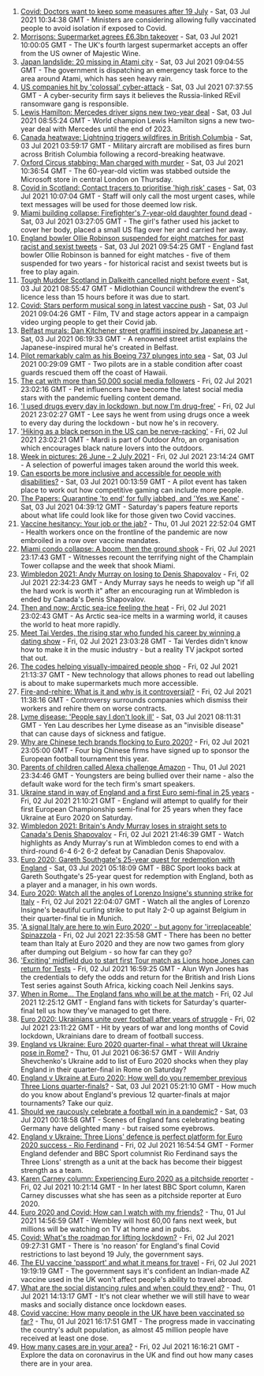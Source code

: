 1. [Covid: Doctors want to keep some measures after 19 July](https://www.bbc.co.uk/news/uk-57703959) - Sat, 03 Jul 2021 10:34:38 GMT - Ministers are considering allowing fully vaccinated people to avoid isolation if exposed to Covid.
2. [Morrisons: Supermarket agrees £6.3bn takeover](https://www.bbc.co.uk/news/business-57705253) - Sat, 03 Jul 2021 10:00:05 GMT - The UK's fourth largest supermarket accepts an offer from the US owner of Majestic Wine.
3. [Japan landslide: 20 missing in Atami city](https://www.bbc.co.uk/news/world-asia-57704967) - Sat, 03 Jul 2021 09:04:55 GMT - The government is dispatching an emergency task force to the area around Atami, which has seen heavy rain.
4. [US companies hit by 'colossal' cyber-attack](https://www.bbc.co.uk/news/world-us-canada-57703836) - Sat, 03 Jul 2021 07:37:55 GMT - A cyber-security firm says it believes the Russia-linked REvil ransomware gang is responsible.
5. [Lewis Hamilton: Mercedes driver signs new two-year deal](https://www.bbc.co.uk/sport/formula1/57680700) - Sat, 03 Jul 2021 08:55:24 GMT - World champion Lewis Hamilton signs a new two-year deal with Mercedes until the end of 2023.
6. [Canada heatwave: Lightning triggers wildfires in British Columbia](https://www.bbc.co.uk/news/world-us-canada-57703853) - Sat, 03 Jul 2021 03:59:17 GMT - Military aircraft are mobilised as fires burn across British Columbia following a record-breaking heatwave.
7. [Oxford Circus stabbing: Man charged with murder](https://www.bbc.co.uk/news/uk-england-london-57705785) - Sat, 03 Jul 2021 10:36:54 GMT - The 60-year-old victim was stabbed outside the Microsoft store in central London on Thursday.
8. [Covid in Scotland: Contact tracers to prioritise 'high risk' cases](https://www.bbc.co.uk/news/uk-scotland-57705375) - Sat, 03 Jul 2021 10:07:04 GMT - Staff will only call the most urgent cases, while text messages will be used for those deemed low risk.
9. [Miami building collapse: Firefighter's 7-year-old daughter found dead](https://www.bbc.co.uk/news/world-us-canada-57699656) - Sat, 03 Jul 2021 03:27:05 GMT - The girl's father used his jacket to cover her body, placed a small US flag over her and carried her away.
10. [England bowler Ollie Robinson suspended for eight matches for past racist and sexist tweets](https://www.bbc.co.uk/sport/cricket/57697159) - Sat, 03 Jul 2021 09:54:25 GMT - England fast bowler Ollie Robinson is banned for eight matches - five of them suspended for two years - for historical racist and sexist tweets but is free to play again.
11. [Tough Mudder Scotland in Dalkeith cancelled night before event](https://www.bbc.co.uk/news/uk-scotland-edinburgh-east-fife-57703084) - Sat, 03 Jul 2021 08:55:47 GMT - Midlothian Council withdrew the event's licence less than 15 hours before it was due to start.
12. [Covid: Stars perform musical song in latest vaccine push](https://www.bbc.co.uk/news/uk-57702498) - Sat, 03 Jul 2021 09:04:26 GMT - Film, TV and stage actors appear in a campaign video urging people to get their Covid jab.
13. [Belfast murals: Dan Kitchener street graffiti inspired by Japanese art](https://www.bbc.co.uk/news/57663446) - Sat, 03 Jul 2021 06:19:33 GMT - A renowned street artist explains the Japanese-inspired mural he's created in Belfast.
14. [Pilot remarkably calm as his Boeing 737 plunges into sea](https://www.bbc.co.uk/news/world-us-canada-57704138) - Sat, 03 Jul 2021 00:29:09 GMT - Two pilots are in a stable condition after coast guards rescued them off the coast of Hawaii.
15. [The cat with more than 50,000 social media followers](https://www.bbc.co.uk/news/world-asia-57678337) - Fri, 02 Jul 2021 23:02:16 GMT - Pet influencers have become the latest social media stars with the pandemic fuelling content demand.
16. ['I used drugs every day in lockdown, but now I'm drug-free'](https://www.bbc.co.uk/news/uk-57688961) - Fri, 02 Jul 2021 23:02:27 GMT - Lee says he went from using drugs once a week to every day during the lockdown - but now he's in recovery.
17. ['Hiking as a black person in the US can be nerve-racking'](https://www.bbc.co.uk/news/world-us-canada-57686681) - Fri, 02 Jul 2021 23:02:21 GMT - Mardi is part of Outdoor Afro, an organisation which encourages black nature lovers into the outdoors.
18. [Week in pictures: 26 June - 2 July 2021](https://www.bbc.co.uk/news/in-pictures-57680063) - Fri, 02 Jul 2021 23:14:24 GMT - A selection of powerful images taken around the world this week.
19. [Can esports be more inclusive and accessible for people with disabilities?](https://www.bbc.co.uk/news/newsbeat-57696675) - Sat, 03 Jul 2021 00:13:59 GMT - A pilot event has taken place to work out how competitive gaming can include more people.
20. [The Papers: Quarantine 'to end' for fully jabbed, and 'Yes we Kane'](https://www.bbc.co.uk/news/blogs-the-papers-57703809) - Sat, 03 Jul 2021 04:39:12 GMT - Saturday's papers feature reports about what life could look like for those given two Covid vaccines.
21. [Vaccine hesitancy: Your job or the jab?](https://www.bbc.co.uk/news/world-us-canada-57686717) - Thu, 01 Jul 2021 22:52:04 GMT - Health workers once on the frontline of the pandemic are now embroiled in a row over vaccine mandates.
22. [Miami condo collapse: A boom, then the ground shook](https://www.bbc.co.uk/news/world-us-canada-57690165) - Fri, 02 Jul 2021 23:17:43 GMT - Witnesses recount the terrifying night of the Champlain Tower collapse and the week that shook Miami.
23. [Wimbledon 2021: Andy Murray on losing to Denis Shapovalov](https://www.bbc.co.uk/sport/tennis/57703444) - Fri, 02 Jul 2021 22:34:23 GMT - Andy Murray says he needs to weigh up "if all the hard work is worth it" after an encouraging run at Wimbledon is ended by Canada's Denis Shapovalov.
24. [Then and now: Arctic sea-ice feeling the heat](https://www.bbc.co.uk/news/science-environment-57650226) - Fri, 02 Jul 2021 23:02:43 GMT - As Arctic sea-ice melts in a warming world, it causes the world to heat more rapidly.
25. [Meet Tai Verdes, the rising star who funded his career by winning a dating show](https://www.bbc.co.uk/news/entertainment-arts-57685161) - Fri, 02 Jul 2021 23:03:28 GMT - Tai Verdes didn't know how to make it in the music industry - but a reality TV jackpot sorted that out.
26. [The codes helping visually-impaired people shop](https://www.bbc.co.uk/news/business-57679943) - Fri, 02 Jul 2021 21:13:37 GMT - New technology that allows phones to read out labelling is about to make supermarkets much more accessible.
27. [Fire-and-rehire: What is it and why is it controversial?](https://www.bbc.co.uk/news/business-57670287) - Fri, 02 Jul 2021 11:38:16 GMT - Controversy surrounds companies which dismiss their workers and rehire them on worse contracts.
28. [Lyme disease: 'People say I don't look ill'](https://www.bbc.co.uk/news/uk-scotland-glasgow-west-57693815) - Sat, 03 Jul 2021 08:11:31 GMT - Yen Lau describes her Lyme disease as an "invisible disease" that can cause days of sickness and fatigue.
29. [Why are Chinese tech brands flocking to Euro 2020?](https://www.bbc.co.uk/news/technology-57697509) - Fri, 02 Jul 2021 23:05:00 GMT - Four big Chinese firms have signed up to sponsor the European football tournament this year.
30. [Parents of children called Alexa challenge Amazon](https://www.bbc.co.uk/news/technology-57680173) - Thu, 01 Jul 2021 23:34:46 GMT - Youngsters are being bullied over their name - also the default wake word for the tech firm's smart speakers.
31. [Ukraine stand in way of England and a first Euro semi-final in 25 years](https://www.bbc.co.uk/sport/football/51198691) - Fri, 02 Jul 2021 21:10:21 GMT - England will attempt to qualify for their first European Championship semi-final for 25 years when they face Ukraine at Euro 2020 on Saturday.
32. [Wimbledon 2021: Britain's Andy Murray loses in straight sets to Canada's Denis Shapovalov](https://www.bbc.co.uk/sport/av/tennis/57703649) - Fri, 02 Jul 2021 21:46:39 GMT - Watch highlights as Andy Murray's run at Wimbledon comes to end with a third-round 6-4 6-2 6-2 defeat by Canadian Denis Shapovalov.
33. [Euro 2020: Gareth Southgate's 25-year quest for redemption with England](https://www.bbc.co.uk/sport/av/football/57695367) - Sat, 03 Jul 2021 05:18:09 GMT - BBC Sport looks back at Gareth Southgate's 25-year quest for redemption with England, both as a player and a manager, in his own words.
34. [Euro 2020: Watch all the angles of Lorenzo Insigne's stunning strike for Italy](https://www.bbc.co.uk/sport/av/football/57703629) - Fri, 02 Jul 2021 22:04:07 GMT - Watch all the angles of Lorenzo Insigne's beautiful curling strike to put Italy 2-0 up against Belgium in their quarter-final tie in Munich.
35. ['A signal Italy are here to win Euro 2020' - but agony for 'irreplaceable' Spinazzola](https://www.bbc.co.uk/sport/football/57703580) - Fri, 02 Jul 2021 22:35:58 GMT - There has been no better team than Italy at Euro 2020 and they are now two games from glory after dumping out Belgium - so how far can they go?
36. ['Exciting' midfield duo to start first Tour match as Lions hope Jones can return for Tests](https://www.bbc.co.uk/sport/rugby-union/57689876) - Fri, 02 Jul 2021 16:59:25 GMT - Alun Wyn Jones has the credentials to defy the odds and return for the British and Irish Lions Test series against South Africa, kicking coach Neil Jenkins says.
37. [When in Rome... The England fans who will be at the match](https://www.bbc.co.uk/news/uk-57652630) - Fri, 02 Jul 2021 12:25:12 GMT - England fans with tickets for Saturday's quarter-final tell us how they've managed to get there.
38. [Euro 2020: Ukrainians unite over football after years of struggle](https://www.bbc.co.uk/news/world-europe-57677177) - Fri, 02 Jul 2021 23:11:22 GMT - Hit by years of war and long months of Covid lockdown, Ukrainians dare to dream of football success.
39. [England vs Ukraine: Euro 2020 quarter-final - what threat will Ukraine pose in Rome?](https://www.bbc.co.uk/sport/football/57659833) - Thu, 01 Jul 2021 06:36:57 GMT - Will Andriy Shevchenko's Ukraine add to list of Euro 2020 shocks when they play England in their quarter-final in Rome on Saturday?
40. [England v Ukraine at Euro 2020: How well do you remember previous Three Lions quarter-finals?](https://www.bbc.co.uk/sport/football/57667397) - Sat, 03 Jul 2021 05:21:10 GMT - How much do you know about England's previous 12 quarter-finals at major tournaments? Take our quiz.
41. [Should we raucously celebrate a football win in a pandemic?](https://www.bbc.co.uk/news/uk-57664286) - Sat, 03 Jul 2021 00:18:58 GMT - Scenes of England fans celebrating beating Germany have delighted many - but raised some eyebrows.
42. [England v Ukraine: Three Lions' defence is perfect platform for Euro 2020 success - Rio Ferdinand](https://www.bbc.co.uk/sport/football/57684225) - Fri, 02 Jul 2021 16:54:54 GMT - Former England defender and BBC Sport columnist Rio Ferdinand says the Three Lions' strength as a unit at the back has become their biggest strength as a team.
43. [Karen Carney column: Experiencing Euro 2020 as a pitchside reporter](https://www.bbc.co.uk/sport/football/57660625) - Fri, 02 Jul 2021 10:21:14 GMT - In her latest BBC Sport column, Karen Carney discusses what she has seen as a pitchside reporter at Euro 2020.
44. [Euro 2020 and Covid: How can I watch with my friends?](https://www.bbc.co.uk/news/uk-57386719) - Thu, 01 Jul 2021 14:56:59 GMT - Wembley will host 60,00 fans next week, but millions will be watching on TV at home and in pubs.
45. [Covid: What's the roadmap for lifting lockdown?](https://www.bbc.co.uk/news/explainers-52530518) - Fri, 02 Jul 2021 09:27:31 GMT - There is 'no reason' for England's final Covid restrictions to last beyond 19 July, the government says.
46. [The EU vaccine 'passport' and what it means for travel](https://www.bbc.co.uk/news/explainers-57665765) - Fri, 02 Jul 2021 19:19:19 GMT - The government says it's confident an Indian-made AZ vaccine used in the UK won't affect people's ability to travel abroad.
47. [What are the social distancing rules and when could they end?](https://www.bbc.co.uk/news/uk-51506729) - Thu, 01 Jul 2021 14:13:17 GMT - It's not clear whether we will still have to wear masks and socially distance once lockdown eases.
48. [Covid vaccine: How many people in the UK have been vaccinated so far?](https://www.bbc.co.uk/news/health-55274833) - Thu, 01 Jul 2021 16:17:51 GMT - The progress made in vaccinating the country's adult population, as almost 45 million people have received at least one dose.
49. [How many cases are in your area?](https://www.bbc.co.uk/news/uk-51768274) - Fri, 02 Jul 2021 16:16:21 GMT - Explore the data on coronavirus in the UK and find out how many cases there are in your area.
